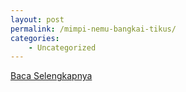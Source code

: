 ```yaml
---
layout: post
permalink: /mimpi-nemu-bangkai-tikus/
categories:
    - Uncategorized
---
```


[Baca Selengkapnya](/01)